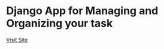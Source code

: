 # Django App for Managing and Organizing your task

[Visit Site](https://davinci45.pythonanywhere.com)
